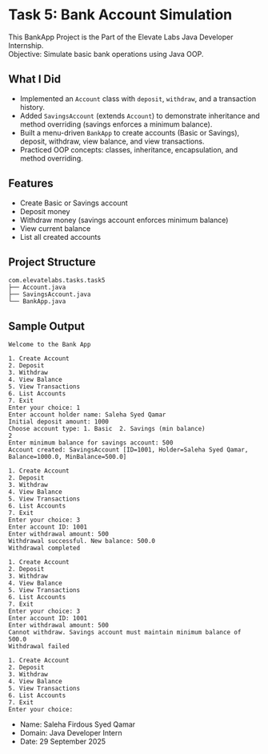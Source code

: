 # Task 5: Bank Account Simulation

This BankApp Project is the Part of the Elevate Labs Java Developer Internship.  
Objective: Simulate basic bank operations using Java OOP.

## What I Did
- Implemented an `Account` class with `deposit`, `withdraw`, and a transaction history.
- Added `SavingsAccount` (extends `Account`) to demonstrate inheritance and method overriding (savings enforces a minimum balance).
- Built a menu-driven `BankApp` to create accounts (Basic or Savings), deposit, withdraw, view balance, and view transactions.
- Practiced OOP concepts: classes, inheritance, encapsulation, and method overriding.

## Features
- Create Basic or Savings account
- Deposit money
- Withdraw money (savings account enforces minimum balance)
- View current balance
- List all created accounts

## Project Structure
```
com.elevatelabs.tasks.task5
├── Account.java
├── SavingsAccount.java
└── BankApp.java
```

## Sample Output
```
Welcome to the Bank App

1. Create Account
2. Deposit
3. Withdraw
4. View Balance
5. View Transactions
6. List Accounts
7. Exit
Enter your choice: 1
Enter account holder name: Saleha Syed Qamar
Initial deposit amount: 1000
Choose account type: 1. Basic  2. Savings (min balance)
2
Enter minimum balance for savings account: 500
Account created: SavingsAccount [ID=1001, Holder=Saleha Syed Qamar, Balance=1000.0, MinBalance=500.0]

1. Create Account
2. Deposit
3. Withdraw
4. View Balance
5. View Transactions
6. List Accounts
7. Exit
Enter your choice: 3
Enter account ID: 1001
Enter withdrawal amount: 500
Withdrawal successful. New balance: 500.0
Withdrawal completed

1. Create Account
2. Deposit
3. Withdraw
4. View Balance
5. View Transactions
6. List Accounts
7. Exit
Enter your choice: 3
Enter account ID: 1001
Enter withdrawal amount: 500
Cannot withdraw. Savings account must maintain minimum balance of 500.0
Withdrawal failed

1. Create Account
2. Deposit
3. Withdraw
4. View Balance
5. View Transactions
6. List Accounts
7. Exit
Enter your choice:
```

- Name: Saleha Firdous Syed Qamar
- Domain:  Java Developer Intern
- Date: 29 September 2025 
